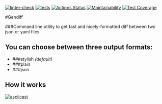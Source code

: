 [![linter-check](https://github.com/Polyrom/python-project-lvl2/actions/workflows/linter-check.yml/badge.svg)](https://github.com/Polyrom/python-project-lvl2/actions/workflows/linter-check.yml) [![tests](https://github.com/Polyrom/python-project-lvl2/actions/workflows/tests.yml/badge.svg)](https://github.com/Polyrom/python-project-lvl2/actions/workflows/tests.yml) [![Actions Status](https://github.com/Polyrom/python-project-lvl2/workflows/hexlet-check/badge.svg)](https://github.com/Polyrom/python-project-lvl2/actions) [![Maintainability](https://api.codeclimate.com/v1/badges/9b32813f01e693ec86b8/maintainability)](https://codeclimate.com/github/Polyrom/python-project-lvl2/maintainability) [![Test Coverage](https://api.codeclimate.com/v1/badges/9b32813f01e693ec86b8/test_coverage)](https://codeclimate.com/github/Polyrom/python-project-lvl2/test_coverage)

#Gendiff

###Command line utility to get fast and nicely-formatted diff between two json or yaml files

## You can choose between three output formats:

* ###stylish _(default)_
* ###plain
* ###json

## How it works
[![asciicast](https://asciinema.org/a/eqXcJLHfDn1sMt3kmp1OUHmFn.svg)](https://asciinema.org/a/eqXcJLHfDn1sMt3kmp1OUHmFn)